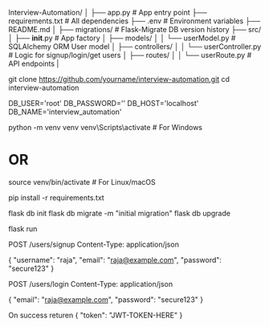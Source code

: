 Interview-Automation/
│
├── app.py                        # App entry point
├── requirements.txt              # All dependencies
├── .env                          # Environment variables
├── README.md
│
├── migrations/                   # Flask-Migrate DB version history
├── src/
│   ├── __init__.py               # App factory
│   ├── models/
│   │   └── userModel.py          # SQLAlchemy ORM User model
│   ├── controllers/
│   │   └── userController.py     # Logic for signup/login/get users
│   ├── routes/
│   │   └── userRoute.py          # API endpoints
|

<!-- clone repository -->
git clone https://github.com/yourname/interview-automation.git
cd interview-automation


<!-- database information on .env file -->
DB_USER='root'
DB_PASSWORD=''
DB_HOST='localhost'
DB_NAME='interview_automation' 

<!-- Virtual environment -->
python -m venv venv
venv\Scripts\activate  # For Windows
# OR
source venv/bin/activate  # For Linux/macOS

<!-- install required packages -->
pip install -r requirements.txt

<!-- Run database migrations -->
flask db init
flask db migrate -m "initial migration"
flask db upgrade


<!-- Run the flask app -->

flask run


<!-- Routes -->

<!-- Signup route -->

POST /users/signup
Content-Type: application/json

{
  "username": "raja",
  "email": "raja@example.com",
  "password": "secure123"
}

<!-- login route -->
POST /users/login
Content-Type: application/json

{
  "email": "raja@example.com",
  "password": "secure123"
}

On success returen
{
  "token": "JWT-TOKEN-HERE"
}


